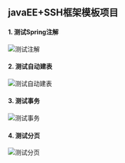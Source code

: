 ## javaEE+SSH框架模板项目

#### 1. 测试Spring注解

![测试注解](https://github.com/lawlite19/JavaEE-SSH-Template/blob/master/WebRoot/github_images/test_Action_Annotation.gif)
#### 2. 测试自动建表
![测试自动建表](https://github.com/lawlite19/JavaEE-SSH-Template/blob/master/WebRoot/github_images/test_autoMakeTable.gif)

#### 3. 测试事务
![测试事务](https://github.com/lawlite19/JavaEE-SSH-Template/blob/master/WebRoot/github_images/test_transaction.gif)

#### 4. 测试分页
![测试分页](https://github.com/lawlite19/JavaEE-SSH-Template/blob/master/WebRoot/github_images/test_jsp_pageBean.gif)


